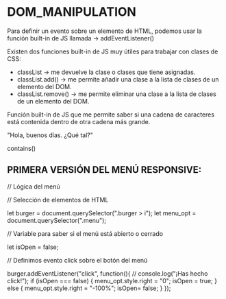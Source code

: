 # DOM_MANIPULATION

Para definir un evento sobre un elemento de HTML, podemos usar la función built-in de JS llamada -> addEventListener()

Existen dos funciones built-in de JS muy útiles para trabajar con clases de CSS:

- classList -> me devuelve la clase o clases que tiene asignadas.
- classList.add() -> me permite añadir una clase a la lista de clases de un elemento del DOM.
- classList.remove() -> me permite eliminar una clase a la lista de clases de un elemento del DOM.

Función built-in de JS que me permite saber si una cadena de caracteres está contenida dentro de otra cadena más grande.

"Hola, buenos días. ¿Qué tal?"

contains()

## PRIMERA VERSIÓN DEL MENÚ RESPONSIVE:

// Lógica del menú

// Selección de elementos de HTML

let burger = document.querySelector(".burger > i");
let menu_opt = document.querySelector(".menu");

// Variable para saber si el menú está abierto o cerrado

let isOpen = false;

// Definimos evento click sobre el botón del menú

burger.addEventListener("click", function(){
    // console.log("¡Has hecho click!");
    if (isOpen === false) {
        menu_opt.style.right = "0";
        isOpen = true;
    } else {
        menu_opt.style.right = "-100%";
        isOpen= false;
    } 
});